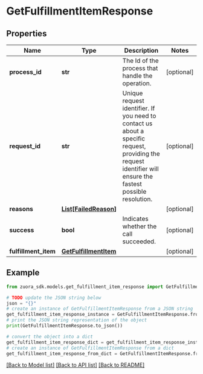 # GetFulfillmentItemResponse


## Properties

Name | Type | Description | Notes
------------ | ------------- | ------------- | -------------
**process_id** | **str** | The Id of the process that handle the operation.  | [optional] 
**request_id** | **str** | Unique request identifier. If you need to contact us about a specific request, providing the request identifier will ensure the fastest possible resolution.  | [optional] 
**reasons** | [**List[FailedReason]**](FailedReason.md) |  | [optional] 
**success** | **bool** | Indicates whether the call succeeded.  | [optional] 
**fulfillment_item** | [**GetFulfillmentItem**](GetFulfillmentItem.md) |  | [optional] 

## Example

```python
from zuora_sdk.models.get_fulfillment_item_response import GetFulfillmentItemResponse

# TODO update the JSON string below
json = "{}"
# create an instance of GetFulfillmentItemResponse from a JSON string
get_fulfillment_item_response_instance = GetFulfillmentItemResponse.from_json(json)
# print the JSON string representation of the object
print(GetFulfillmentItemResponse.to_json())

# convert the object into a dict
get_fulfillment_item_response_dict = get_fulfillment_item_response_instance.to_dict()
# create an instance of GetFulfillmentItemResponse from a dict
get_fulfillment_item_response_from_dict = GetFulfillmentItemResponse.from_dict(get_fulfillment_item_response_dict)
```
[[Back to Model list]](../README.md#documentation-for-models) [[Back to API list]](../README.md#documentation-for-api-endpoints) [[Back to README]](../README.md)


